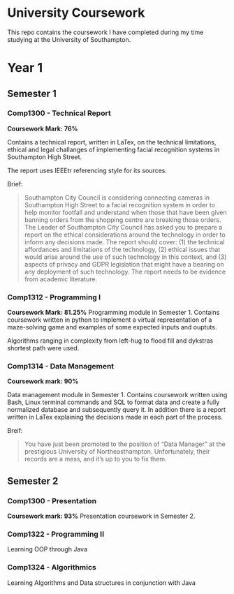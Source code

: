 # University Coursework

This repo contains the coursework I have completed during my time studying at the University of Southampton.

# Year 1

## Semester 1

### Comp1300 - Technical Report
**Coursework Mark: 76%**

Contains a technical report, written in LaTex, on the technical limitations, ethical and legal challanges of implementing facial recognition systems in Southampton High Street. 

The report uses IEEEtr referencing style for its sources.

Brief: 
> Southampton City Council is considering connecting cameras in Southampton High Street to a facial recognition system in order to help monitor footfall and understand when those that have been given banning orders from the shopping centre are breaking those orders. The Leader of Southampton City Council has asked you to prepare a report on the ethical considerations around the technology in order to inform any decisions made. The report should cover: (1) the technical affordances and limitations of the technology, (2) ethical issues that would arise around the use of such technology in this context, and (3) aspects of privacy and GDPR legislation that might have a bearing on any deployment of such technology. The report needs to be evidence from academic literature.

### Comp1312 - Programming I
**Coursework Mark: 81.25%**
Programming module in Semester 1. Contains coursework written in python to implement a virtual representation of a maze-solving game and examples of some expected inputs and ouptuts.

Algorithms ranging in complexity from left-hug to flood fill and dykstras shortest path were used. 

### Comp1314 - Data Management
**Coursework mark: 90%**

Data management module in Semester 1. Contains coursework written using Bash, Linux terminal commands and SQL to format data and create a fully normalized database and subsequently query it. In addition there is a report written in LaTex explaining the decisions made in each part of the process.


Breif:

> You have just been promoted to the position of “Data Manager” at the prestigious University of Northeasthampton. Unfortunately, their records are a mess, and it’s up to you to fix them.


## Semester 2

### Comp1300 - Presentation
**Coursework mark: 93%**
Presentation coursework in Semester 2. 

### Comp1322 - Programming II
Learning OOP through Java

### Comp1324 - Algorithmics
Learning Algorithms and Data structures in conjunction with Java
